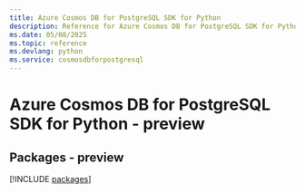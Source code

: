 ```yaml
---
title: Azure Cosmos DB for PostgreSQL SDK for Python
description: Reference for Azure Cosmos DB for PostgreSQL SDK for Python
ms.date: 05/08/2025
ms.topic: reference
ms.devlang: python
ms.service: cosmosdbforpostgresql
---
```

# Azure Cosmos DB for PostgreSQL SDK for Python - preview
## Packages - preview
[!INCLUDE [packages](cosmos-db-for-postgresql-index.md)]